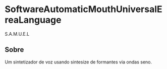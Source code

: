 # SoftwareAutomaticMouthUniversalEreaLanguage
S.A.M.U.E.L
## Sobre
Um sintetizador de voz usando sintesize de formantes via ondas seno.
